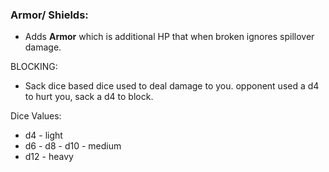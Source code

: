 ### Armor/ Shields:
- Adds **Armor** which is additional HP that when broken ignores spillover damage.

BLOCKING:
- Sack dice based dice used to deal damage to you. opponent used a d4 to hurt you, sack a d4 to block. 

Dice Values:
- d4 - light
- d6 - d8 - d10 - medium
- d12 - heavy

